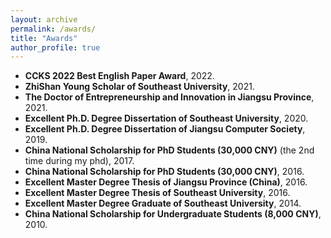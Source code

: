 ```yaml
---
layout: archive
permalink: /awards/
title: "Awards"
author_profile: true
---
```

* **CCKS 2022 Best English Paper Award**, 2022.
* **ZhiShan Young Scholar of Southeast University**, 2021.
* **The Doctor of Entrepreneurship and Innovation in Jiangsu Province**, 2021.
* **Excellent Ph.D. Degree Dissertation of Southeast University**, 2020.
* **Excellent Ph.D. Degree Dissertation of Jiangsu Computer Society**, 2019.
* **China National Scholarship for PhD Students (30,000 CNY)** (the 2nd time during my phd), 2017.
* **China National Scholarship for PhD Students (30,000 CNY)**, 2016.
* **Excellent Master Degree Thesis of Jiangsu Province (China)**, 2016.
* **Excellent Master Degree Thesis of Southeast University**, 2016.
* **Excellent Master Degree Graduate of Southeast University**, 2014.
* **China National Scholarship for Undergraduate Students (8,000 CNY)**, 2010.